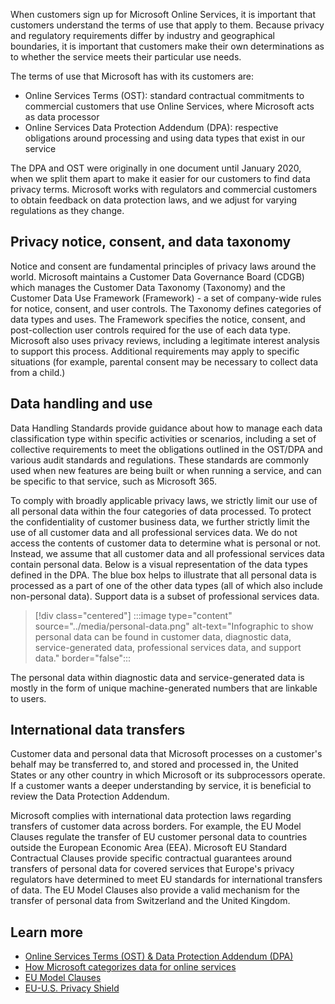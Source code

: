 When customers sign up for Microsoft Online Services, it is important that customers understand the terms of use that apply to them. Because privacy and regulatory requirements differ by industry and geographical boundaries, it is important that customers make their own determinations as to whether the service meets their particular use needs.

The terms of use that Microsoft has with its customers are:

- Online Services Terms (OST): standard contractual commitments to commercial customers that use Online Services, where Microsoft acts as data processor
- Online Services Data Protection Addendum (DPA): respective obligations around processing and using data types that exist in our service

The DPA and OST were originally in one document until January 2020, when we split them apart to make it easier for our customers to find data privacy terms. Microsoft works with regulators and commercial customers to obtain feedback on data protection laws, and we adjust for varying regulations as they change.  

## Privacy notice, consent, and data taxonomy

Notice and consent are fundamental principles of privacy laws around the world. Microsoft maintains a Customer Data Governance Board (CDGB) which manages the Customer Data Taxonomy (Taxonomy) and the Customer Data Use Framework (Framework) - a set of company-wide rules for notice, consent, and user controls. The Taxonomy defines categories of data types and uses. The Framework specifies the notice, consent, and post-collection user controls required for the use of each data type. Microsoft also uses privacy reviews, including a legitimate interest analysis to support this process. Additional requirements may apply to specific situations (for example, parental consent may be necessary to collect data from a child.)

## Data handling and use

Data Handling Standards provide guidance about how to manage each data classification type within specific activities or scenarios, including a set of collective requirements to meet the obligations outlined in the OST/DPA and various audit standards and regulations. These standards are commonly used when new features are being built or when running a service, and can be specific to that service, such as Microsoft 365.

To comply with broadly applicable privacy laws, we strictly limit our use of all personal data within the four categories of data processed. To protect the confidentiality of customer business data, we further strictly limit the use of all customer data and all professional services data. We do not access the contents of customer data to determine what is personal or not. Instead, we assume that all customer data and all professional services data contain personal data.  Below is a visual representation of the data types defined in the DPA. The blue box helps to illustrate that all personal data is processed as a part of one of the other data types (all of which also include non-personal data). Support data is a subset of professional services data.

> [!div class="centered"]
> :::image type="content" source="../media/personal-data.png" alt-text="Infographic to show personal data can be found in customer data, diagnostic data, service-generated data, professional services data, and support data." border="false":::

The personal data within diagnostic data and service-generated data is mostly in the form of unique machine-generated numbers that are linkable to users.

## International data transfers

Customer data and personal data that Microsoft processes on a customer's behalf may be transferred to, and stored and processed in, the United States or any other country in which Microsoft or its subprocessors operate. If a customer wants a deeper understanding by service, it is beneficial to review the Data Protection Addendum.

Microsoft complies with international data protection laws regarding transfers of customer data across borders. For example, the EU Model Clauses regulate the transfer of EU customer personal data to countries outside the European Economic Area (EEA). Microsoft EU Standard Contractual Clauses provide specific contractual guarantees around transfers of personal data for covered services that Europe's privacy regulators have determined to meet EU standards for international transfers of data. The EU Model Clauses also provide a valid mechanism for the transfer of personal data from Switzerland and the United Kingdom.


## Learn more

- [Online Services Terms (OST) & Data Protection Addendum (DPA)](https://www.microsoft.com/licensing/product-licensing/products?azure-portal=true)
- [How Microsoft categorizes data for online services](https://www.microsoft.com/trust-center/privacy/customer-data-definitions?azure-portal=true)
- [EU Model Clauses](/microsoft-365/compliance/offering-eu-model-clauses?azure-portal=true)
- [EU-U.S. Privacy Shield](/microsoft-365/compliance/offering-eu-us-privacy-shield?azure-portal=true)
